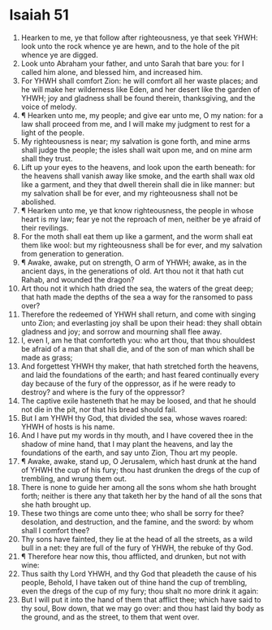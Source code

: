 ﻿# Isaiah 51
1. Hearken to me, ye that follow after righteousness, ye that seek YHWH: look unto the rock whence ye are hewn, and to the hole of the pit whence ye are digged. 
2. Look unto Abraham your father, and unto Sarah that bare you: for I called him alone, and blessed him, and increased him. 
3. For YHWH shall comfort Zion: he will comfort all her waste places; and he will make her wilderness like Eden, and her desert like the garden of YHWH; joy and gladness shall be found therein, thanksgiving, and the voice of melody. 
4. ¶ Hearken unto me, my people; and give ear unto me, O my nation: for a law shall proceed from me, and I will make my judgment to rest for a light of the people. 
5. My righteousness is near; my salvation is gone forth, and mine arms shall judge the people; the isles shall wait upon me, and on mine arm shall they trust. 
6. Lift up your eyes to the heavens, and look upon the earth beneath: for the heavens shall vanish away like smoke, and the earth shall wax old like a garment, and they that dwell therein shall die in like manner: but my salvation shall be for ever, and my righteousness shall not be abolished. 
7. ¶ Hearken unto me, ye that know righteousness, the people in whose heart is my law; fear ye not the reproach of men, neither be ye afraid of their revilings. 
8. For the moth shall eat them up like a garment, and the worm shall eat them like wool: but my righteousness shall be for ever, and my salvation from generation to generation. 
9. ¶ Awake, awake, put on strength, O arm of YHWH; awake, as in the ancient days, in the generations of old. Art thou not it that hath cut Rahab, and wounded the dragon? 
10. Art thou not it which hath dried the sea, the waters of the great deep; that hath made the depths of the sea a way for the ransomed to pass over? 
11. Therefore the redeemed of YHWH shall return, and come with singing unto Zion; and everlasting joy shall be upon their head: they shall obtain gladness and joy; and sorrow and mourning shall flee away. 
12. I, even I, am he that comforteth you: who art thou, that thou shouldest be afraid of a man that shall die, and of the son of man which shall be made as grass; 
13. And forgettest YHWH thy maker, that hath stretched forth the heavens, and laid the foundations of the earth; and hast feared continually every day because of the fury of the oppressor, as if he were ready to destroy? and where is the fury of the oppressor? 
14. The captive exile hasteneth that he may be loosed, and that he should not die in the pit, nor that his bread should fail. 
15. But I am YHWH thy God, that divided the sea, whose waves roared: YHWH of hosts is his name. 
16. And I have put my words in thy mouth, and I have covered thee in the shadow of mine hand, that I may plant the heavens, and lay the foundations of the earth, and say unto Zion, Thou art my people. 
17. ¶ Awake, awake, stand up, O Jerusalem, which hast drunk at the hand of YHWH the cup of his fury; thou hast drunken the dregs of the cup of trembling, and wrung them out. 
18. There is none to guide her among all the sons whom she hath brought forth; neither is there any that taketh her by the hand of all the sons that she hath brought up. 
19. These two things are come unto thee; who shall be sorry for thee? desolation, and destruction, and the famine, and the sword: by whom shall I comfort thee? 
20. Thy sons have fainted, they lie at the head of all the streets, as a wild bull in a net: they are full of the fury of YHWH, the rebuke of thy God. 
21. ¶ Therefore hear now this, thou afflicted, and drunken, but not with wine: 
22. Thus saith thy Lord YHWH, and thy God that pleadeth the cause of his people, Behold, I have taken out of thine hand the cup of trembling, even the dregs of the cup of my fury; thou shalt no more drink it again: 
23. But I will put it into the hand of them that afflict thee; which have said to thy soul, Bow down, that we may go over: and thou hast laid thy body as the ground, and as the street, to them that went over. 
